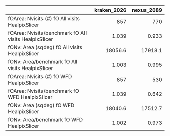 |                                                       |   kraken_2026 |   nexus_2089 |
|:------------------------------------------------------|--------------:|-------------:|
| fOArea: Nvisits (#) fO All visits HealpixSlicer       |       857     |      770     |
| fOArea: Nvisits/benchmark fO All visits HealpixSlicer |         1.039 |        0.933 |
| fONv: Area (sqdeg) fO All visits HealpixSlicer        |     18056.6   |    17918.1   |
| fONv: Area/benchmark fO All visits HealpixSlicer      |         1.003 |        0.995 |
| fOArea: Nvisits (#) fO WFD HealpixSlicer              |       857     |      530     |
| fOArea: Nvisits/benchmark fO WFD HealpixSlicer        |         1.039 |        0.642 |
| fONv: Area (sqdeg) fO WFD HealpixSlicer               |     18040.6   |    17512.7   |
| fONv: Area/benchmark fO WFD HealpixSlicer             |         1.002 |        0.973 |
